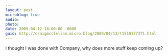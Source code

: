 ```yaml
---
layout: post
microblog: true
audio: 
photo: 
date: 2009-04-12 18:00:00 -0600
guid: http://craigmcclellan.micro.blog/2009/04/13/t1510177371.html
---
```

I thought I was done with Company, why does more stuff keep coming up?
